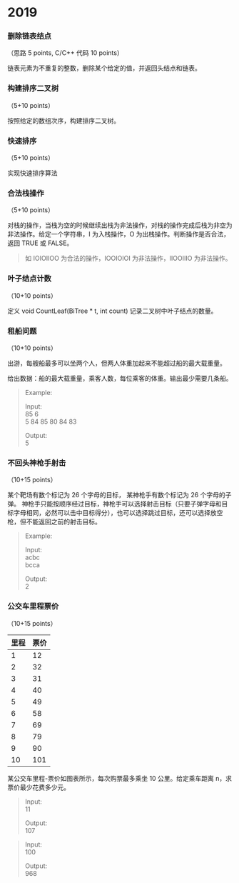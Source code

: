 # 2019

### 删除链表结点 
（思路 5 points, C/C++ 代码 10 points）

链表元素为不重复的整数，删除某个给定的值，并返回头结点和链表。

### 构建排序二叉树 
（5+10 points）

按照给定的数组次序，构建排序二叉树。

### 快速排序 
（5+10 points）

实现快速排序算法

### 合法栈操作 
（5+10 points）

对栈的操作，当栈为空的时候继续出栈为非法操作，对栈的操作完成后栈为非空为非法操作。给定一个字符串，I 为入栈操作，O 为出栈操作。判断操作是否合法，返回 TRUE 或 FALSE。

> 如 IOIOIIOO 为合法的操作，IOOIOIOI 为非法操作，IIOOIIIO 为非法操作。

### 叶子结点计数 
（10+10 points）

定义 void CountLeaf(BiTree * t, int count)
记录二叉树中叶子结点的数量。


### 租船问题 
（10+10 points）

出游，每艘船最多可以坐两个人，但两人体重加起来不能超过船的最大载重量。

给出数据：船的最大载重量，乘客人数，每位乘客的体重。输出最少需要几条船。

> Example:
>
> Input:  
> 85 6  
> 5 84 85 80 84 83
>
> Output:  
>5

### 不回头神枪手射击 
（10+15 points）

某个靶场有数个标记为 26 个字母的目标，
某神枪手有数个标记为 26 个字母的子弹。
神枪手只能按顺序经过目标，神枪手可以选择射击目标（只要子弹字母和目标字母相同，必然可以击中目标得分），也可以选择跳过目标，还可以选择放空枪，但不能返回之前的射击目标。

> Example:
>
> Input:  
>acbc  
>bcca
>
>Output:  
>2

### 公交车里程票价 
（10+15 points）

|里程|票价|
|---|---|
|1|12|
|2|32|
|3|31|
|4|40|
|5|49|
|6|58|
|7|69|
|8|79|
|9|90|
|10|101|

某公交车里程-票价如图表所示，每次购票最多乘坐 10 公里。给定乘车距离 n，求票价最少花费多少元。

> Input:  
> 11
>
> Output:  
> 107

> Input:  
> 100  
>
> Output:  
> 968